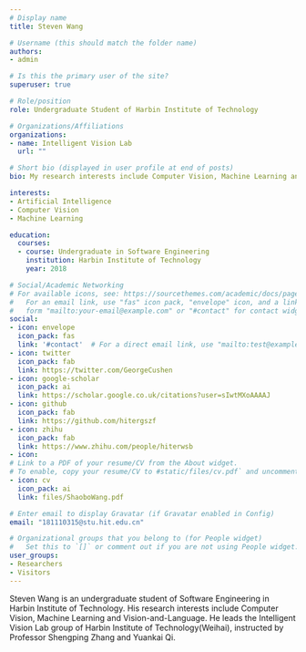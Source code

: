 ```yaml
---
# Display name
title: Steven Wang

# Username (this should match the folder name)
authors:
- admin

# Is this the primary user of the site?
superuser: true

# Role/position
role: Undergraduate Student of Harbin Institute of Technology

# Organizations/Affiliations
organizations:
- name: Intelligent Vision Lab
  url: ""

# Short bio (displayed in user profile at end of posts)
bio: My research interests include Computer Vision, Machine Learning and Vision-and-Language.

interests:
- Artificial Intelligence
- Computer Vision
- Machine Learning

education:
  courses:
  - course: Undergraduate in Software Engineering
    institution: Harbin Institute of Technology
    year: 2018

# Social/Academic Networking
# For available icons, see: https://sourcethemes.com/academic/docs/page-builder/#icons
#   For an email link, use "fas" icon pack, "envelope" icon, and a link in the
#   form "mailto:your-email@example.com" or "#contact" for contact widget.
social:
- icon: envelope
  icon_pack: fas
  link: '#contact'  # For a direct email link, use "mailto:test@example.org".
- icon: twitter
  icon_pack: fab
  link: https://twitter.com/GeorgeCushen
- icon: google-scholar
  icon_pack: ai
  link: https://scholar.google.co.uk/citations?user=sIwtMXoAAAAJ
- icon: github
  icon_pack: fab
  link: https://github.com/hitergszf
- icon: zhihu
  icon_pack: fab
  link: https://www.zhihu.com/people/hiterwsb
- icon: 
# Link to a PDF of your resume/CV from the About widget.
# To enable, copy your resume/CV to #static/files/cv.pdf` and uncomment the lines below.
- icon: cv
  icon_pack: ai
  link: files/ShaoboWang.pdf

# Enter email to display Gravatar (if Gravatar enabled in Config)
email: "181110315@stu.hit.edu.cn"

# Organizational groups that you belong to (for People widget)
#   Set this to `[]` or comment out if you are not using People widget.
user_groups:
- Researchers
- Visitors
---
```


Steven Wang is an undergraduate student of Software Engineering in Harbin Institute of Technology. His research interests include Computer Vision, Machine Learning and Vision-and-Language. He leads the Intelligent Vision Lab group of Harbin Institute of Technology(Weihai), instructed by Professor Shengping Zhang and Yuankai Qi. 
